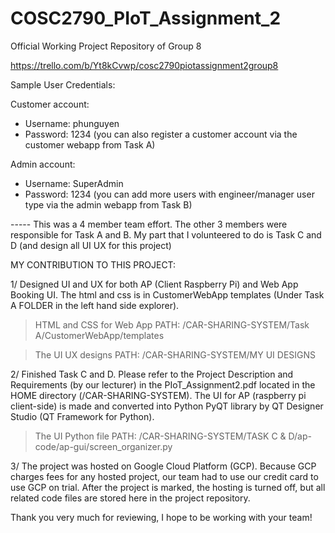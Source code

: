 # COSC2790_PIoT_Assignment_2
Official Working Project Repository of Group 8

https://trello.com/b/Yt8kCvwp/cosc2790piotassignment2group8

Sample User Credentials:

Customer account:
- Username: phunguyen
- Password: 1234
(you can also register a customer account via the customer webapp from Task A)

Admin account:
- Username: SuperAdmin
- Password: 1234
(you can add more users with engineer/manager user type via the admin webapp from Task B)

----- This was a 4 member team effort. The other 3 members were responsible for Task A and B. My part that I volunteered to do is Task C and D (and design all UI UX for this project)

MY CONTRIBUTION TO THIS PROJECT:

1/ Designed UI and UX for both AP (Client Raspberry Pi) and Web App Booking UI. The html and css is in CustomerWebApp templates (Under Task A FOLDER in the left hand side explorer).

> HTML and CSS for Web App PATH: /CAR-SHARING-SYSTEM/Task A/CustomerWebApp/templates

> The UI UX designs PATH: /CAR-SHARING-SYSTEM/MY UI DESIGNS

2/ Finished Task C and D. Please refer to the Project Description and Requirements (by our lecturer) in the PIoT_Assignment2.pdf located in the HOME directory (/CAR-SHARING-SYSTEM). The UI for AP (raspberry pi client-side) is made and converted into Python PyQT library by QT Designer Studio (QT Framework for Python). 

> The UI Python file PATH: /CAR-SHARING-SYSTEM/TASK C & D/ap-code/ap-gui/screen_organizer.py

3/ The project was hosted on Google Cloud Platform (GCP). Because GCP charges fees for any hosted project, our team had to use our credit card to use GCP on trial. After the project is marked, the hosting is turned off, but all related code files are stored here in the project repository. 

Thank you very much for reviewing, I hope to be working with your team!
